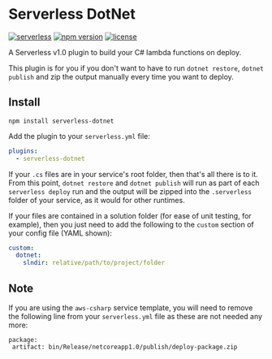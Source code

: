 # Serverless DotNet

[![serverless](http://public.serverless.com/badges/v3.svg)](http://www.serverless.com)
[![npm version](https://badge.fury.io/js/serverless-dotnet.svg)](https://badge.fury.io/js/serverless-dotnet)
[![license](https://img.shields.io/npm/l/serverless-dotnet.svg)](https://www.npmjs.com/package/serverless-dotnet)

A Serverless v1.0 plugin to build your C# lambda functions on deploy.

This plugin is for you if you don't want to have to run `dotnet restore`, `dotnet publish` and zip the output manually every time you want to deploy.

## Install

```
npm install serverless-dotnet
```

Add the plugin to your `serverless.yml` file:

```yaml
plugins:
  - serverless-dotnet
```

If your `.cs` files are in your service's root folder, then that's all there is to it. From this point, `dotnet restore` and `dotnet publish` will run as part of each `serverless deploy` run and the output will be zipped into the `.serverless` folder of your service, as it would for other runtimes.

If your files are contained in a solution folder (for ease of unit testing, for example), then you just need to add the following to the `custom` section of your config file (YAML shown):

```yaml
custom:
  dotnet:
    slndir: relative/path/to/project/folder
```

## Note
If you are using the `aws-csharp` service template, you will need to remove the following line from your `serverless.yml` file as these are not needed any more:
```
package:
 artifact: bin/Release/netcoreapp1.0/publish/deploy-package.zip
```
